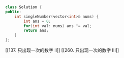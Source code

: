 ```c++

class Solution {
public:
    int singleNumber(vector<int>& nums) {
        int ans = 0;
        for(int val: nums) ans ^= val;
        return ans;
    }
};

```


[[137. 只出现一次的数字 II]]
[[260. 只出现一次的数字 III]]